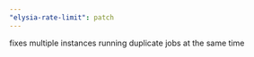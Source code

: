 ```yaml
---
"elysia-rate-limit": patch
---
```


fixes multiple instances running duplicate jobs at the same time
